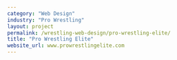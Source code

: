 ```yaml
---
category: "Web Design"
industry: "Pro Wrestling"
layout: project
permalink: /wrestling-web-design/pro-wrestling-elite/
title: "Pro Wrestling Elite"
website_url: www.prowrestlingelite.com
---
```

